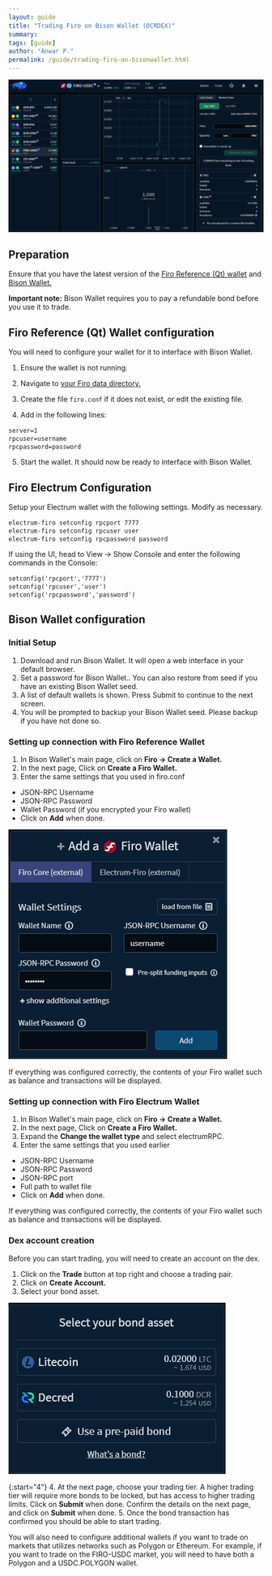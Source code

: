 ```yaml
---
layout: guide
title: "Trading Firo on Bison Wallet (DCRDEX)"
summary: 
tags: [guide]
author: "Anwar P."
permalink: /guide/trading-firo-on-bisonwallet.html
---
```


![](/guide/assets/trading-firo-on-bisonwallet/bisonw_header.png)

## Preparation

Ensure that you have the latest version of the [Firo Reference (Qt) wallet](https://github.com/firoorg/firo/releases/latest) and [Bison Wallet.](https://github.com/decred/dcrdex/releases/latest)

**Important note:** Bison Wallet requires you to pay a refundable bond before you use it to trade.

## Firo Reference (Qt) Wallet configuration

You will need to configure your wallet for it to interface with Bison Wallet.

1. Ensure the wallet is not running.

2. Navigate to [your Firo data directory.](https://github.com/firoorg/firo/wiki/Default-data-directories)

3. Create the file `firo.conf` if it does not exist, or edit the existing file.

4. Add in the following lines:

```
server=1
rpcuser=username
rpcpassword=password
```

5. Start the wallet. It should now be ready to interface with Bison Wallet.

## Firo Electrum Configuration

Setup your Electrum wallet with the following settings. Modify as necessary.

```
electrum-firo setconfig rpcport 7777
electrum-firo setconfig rpcuser user
electrum-firo setconfig rpcpassword password
```

If using the UI, head to View -> Show Console and enter the following commands in the Console:

```
setconfig('rpcport','7777')
setconfig('rpcuser','user')
setconfig('rpcpassword','password')
```

## Bison Wallet configuration

### Initial Setup

1. Download and run Bison Wallet. It will open a web interface in your default browser.
2. Set a password for Bison Wallet.. You can also restore from seed if you have an existing Bison Wallet seed.
3. A list of default wallets is shown. Press Submit to continue to the next screen.
4. You will be prompted to backup your Bison Wallet seed. Please backup if you have not done so.

### Setting up connection with Firo Reference Wallet

1. In Bison Wallet's main page, click on **Firo -> Create a Wallet.**
2. In the next page, Click on **Create a Firo Wallet.**
3. Enter the same settings that you used in firo.conf
* JSON-RPC Username
* JSON-RPC Password
* Wallet Password (if you encrypted your Firo wallet)
* Click on **Add** when done.

![](/guide/assets/trading-firo-on-bisonwallet/firodrpc.png)

If everything was configured correctly, the contents of your Firo wallet such as balance and transactions will be displayed.

### Setting up connection with Firo Electrum Wallet

1. In Bison Wallet's main page, click on **Firo -> Create a Wallet.**
2. In the next page, Click on **Create a Firo Wallet.**
3. Expand the **Change the wallet type** and select electrumRPC.
4. Enter the same settings that you used earlier
* JSON-RPC Username
* JSON-RPC Password
* JSON-RPC port
* Full path to wallet file
* Click on **Add** when done.

If everything was configured correctly, the contents of your Firo wallet such as balance and transactions will be displayed.

### Dex account creation

Before you can start trading, you will need to create an account on the dex.

1. Click on the **Trade** button at top right and choose a trading pair.
2. Click on **Create Account.**
3. Select your bond asset.

![](/guide/assets/trading-firo-on-bisonwallet/bond_asset.png)

{:start="4"}
4. At the next page, choose your trading tier. A higher trading tier will require more bonds to be locked, but has access to higher trading limits. Click on **Submit** when done. Confirm the details on the next page, and click on **Submit** when done.
5. Once the bond transaction has confirmed you should be able to start trading.

You will also need to configure additional wallets if you want to trade on markets that utilizes networks such as Polygon or Ethereum. For example, if you want to trade on the FIRO-USDC market, you will need to have both a Polygon and a USDC.POLYGON wallet.
